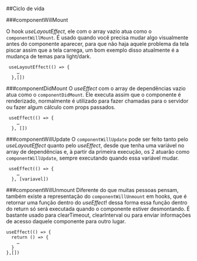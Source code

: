 ##Ciclo de vida 

###componentWillMount

O hook _useLayoutEffect_, ele com o array vazio atua como o `componentWillMount`. É usado quando você precisa mudar algo visualmente antes do componente aparecer, para que não haja aquele problema da tela piscar assim que a tela carrega, um bom exemplo disso atualmente é a mudança de temas para light/dark.

```
 useLayoutEffect(() => {
    …
  },[])
```

###componentDidMount
O _useEffect_ com o array de dependências vazio atua como o `componentDidMount`. Ele executa assim que o componente é renderizado, normalmente é utilizado para fazer chamadas para o servidor ou fazer algum cálculo com props passados.
```
 useEffect(() => {
    …
  }, [])
```

###componentWillUpdate
O `componentWillUpdate` pode ser feito tanto pelo _useLayoutEffect_ quanto pelo _useEffect_, desde que tenha uma variável no array de dependências e, à partir da primeira execução, os 2 atuarão como `componentWillUpdate`, sempre executando quando essa variável mudar.

```
 useEffect(() => {
    …
  }, [variavel])
```

###componentWillUnmount
Diferente do que muitas pessoas pensam, também existe a representação do `componentWillUnmount` em hooks, que é retornar uma função dentro do _useEffect_! dessa forma essa função dentro do return só será executada quando o componente estiver desmontando. É bastante usado para clearTimeout, clearInterval ou para enviar informações de acesso daquele componente para outro lugar.

```
useEffect(() => {
  return () => {
    …
  }
},[])

```
